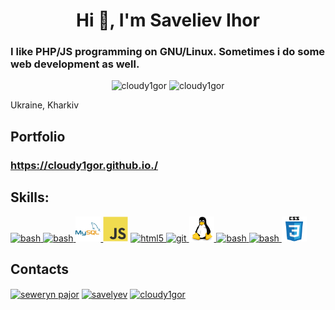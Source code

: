<h1 align="center">Hi 👋, I'm Saveliev Ihor</h1>
<h3>I like PHP/JS programming on GNU/Linux. Sometimes i do some web development as well.</h3>

<!-- ![Screenshot](screenshot.png) -->
  <p align="center">
  <img width="37%" src="https://github-readme-stats.vercel.app/api/top-langs?username=cloudy1gor&show_icons=true&locale=en&layout=compact" alt="cloudy1gor" />
<img width="49%" src="https://github-readme-stats.vercel.app/api?username=cloudy1gor&show_icons=true&locale=en" alt="cloudy1gor" />
  </p>
Ukraine, Kharkiv

## Portfolio
### https://cloudy1gor.github.io./

## Skills:
<p align="left">
<a href="https://www.php.net" target="_blank" rel="noreferrer"> <img src="https://www.vectorlogo.zone/logos/php/php-ar21.svg" alt="bash" width="60" height="40"/>
<a href="https://laravel.com/" target="_blank" rel="noreferrer"> <img src="https://www.vectorlogo.zone/logos/laravel/laravel-icon.svg" alt="bash" width="40" height="40"/>
<a href="https://www.mysql.com/" target="_blank" rel="noreferrer"> <img src="https://raw.githubusercontent.com/devicons/devicon/master/icons/mysql/mysql-original-wordmark.svg" alt="mysql" width="40" height="40"/> </a>
<a href="https://developer.mozilla.org/en-US/docs/Web/JavaScript" target="_blank" rel="noreferrer"> <img src="https://raw.githubusercontent.com/devicons/devicon/master/icons/javascript/javascript-original.svg" alt="javascript" width="40" height="40"/></a>
<a href="https://vuejs.org/" target="_blank" rel="noreferrer"> <img src="https://www.vectorlogo.zone/logos/vuejs/vuejs-icon.svg" alt="html5" width="40" height="40"/> </a>
<a href="https://git-scm.com/" target="_blank" rel="noreferrer"> <img src="https://www.vectorlogo.zone/logos/git-scm/git-scm-icon.svg" alt="git" width="40" height="40"/> </a>
<a href="https://www.linux.org/" target="_blank" rel="noreferrer"> <img src="https://raw.githubusercontent.com/devicons/devicon/master/icons/linux/linux-original.svg" alt="linux" width="40" height="40"/> </a>
<a href="https://www.gnu.org/software/bash/" target="_blank" rel="noreferrer"> <img src="https://www.vectorlogo.zone/logos/gnu_bash/gnu_bash-icon.svg" alt="bash" width="40" height="40"/> 
<a href="https://www.sass-lang.com/" target="_blank" rel="noreferrer"> <img src="https://www.vectorlogo.zone/logos/sass-lang/sass-lang-icon.svg" alt="bash" width="40" height="40"/> 
</a> <a href="https://www.w3schools.com/css/" target="_blank" rel="noreferrer"> <img src="https://raw.githubusercontent.com/devicons/devicon/master/icons/css3/css3-original-wordmark.svg" alt="css3" width="40" height="40"/> </a>
</p>


## Contacts

<p align="left">
<a href="https://t.me/cloudy1gor" target="blank"><img align="center" src="https://www.vectorlogo.zone/logos/telegram/telegram-icon.svg" alt="seweryn pajor" height="40" width="40" /></a>
<a href="https://www.linkedin.com/in/ihor-savelyev-68a7681ba" target="blank"><img align="center" src="https://raw.githubusercontent.com/rahuldkjain/github-profile-readme-generator/master/src/images/icons/Social/linked-in-alt.svg" alt="savelyev" height="30" width="40" /></a>
<a href="https://www.codewars.com/users/cloudy1gor" target="blank"><img align="center" src="https://www.svgrepo.com/show/330196/codewars.svg" alt="cloudy1gor" height="40" width="40" /></a>
</p>


